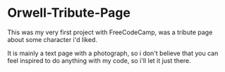 # Orwell-Tribute-Page
This was my very first project with FreeCodeCamp, was a tribute page about some character i'd liked.

It is mainly a text page with a photograph, so i don't believe that you can feel inspired to do anything with my code, so i'll let it just there. 
